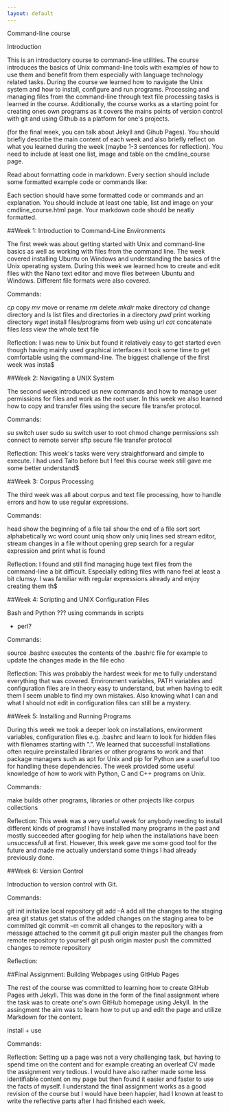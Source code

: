 ```yaml
---
layout: default
---
```


Command-line course

Introduction

This is an introductory course to command-line utilities. The course introduces the basics of Unix command-line tools with examples of how to use them and benefit from them especially with language technology related tasks. During the course we learned how to navigate the Unix system and how to install, configure and run programs. Processing and managing files from the command-line through text file processing tasks is learned in the course.
Additionally, the course works as a starting point for creating ones own programs as it covers the mains points of version control with git and using Github as a platform for one's projects.


(for the final week, you can talk about Jekyll and Gihub Pages).  You should briefly describe the main content of each week and also briefly reflect on what you learned during the week (maybe 1-3 sentences for reflection). 
You need to include at least one list, image and table on the cmdline_course page. 

Read about formatting code in markdown. Every section should include some formatted example code or commands like:



Each section should have some formatted code or commands and an explanation.
You should include at least one table, list and image on your cmdline_course.html page.
Your markdown code should be neatly formatted.


##Week 1: Introduction to Command-Line Environments

The first week was about getting started with Unix and command-line basics as well as working with files from the command line.
The week covered installing Ubuntu on Windows and understanding the basics of the Unix operating system. During this week we learned how to create and edit files with the Nano text editor and move files between Ubuntu and Windows. Different file formats were also covered. 

Commands:

*cp* copy
*mv* move or rename
*rm* delete
*mkdir* make directory
*cd* change directory and 
*ls* list files and directories in a directory
*pwd* print working directory
*wget* install files/programs from web using url
*cat* concatenate files
*less* view the whole text file

Reflection: I was new to Unix but found it relatively easy to get started even though having mainly used graphical interfaces it took some time to get comfortable using the command-line. The biggest challenge of the first week was insta$


##Week 2: Navigating a UNIX System

The second week introduced us new commands and how to manage user permissions for files and work as the root user. In this week we also learned how to copy and transfer files using the secure file transfer protocol. 

Commands:

su switch user
sudo su switch user to root
chmod change permissions
ssh connect to remote server
sftp secure file transfer protocol

Reflection: This week's tasks were very straightforward and simple to execute. I had used Taito before but I feel this course week still gave me some better understand$


##Week 3: Corpus Processing

The third week was all about corpus and text file processing, how to handle errors and how to use regular expressions.

Commands:

head show the beginning of a file
tail show the end of a file
sort sort alphabetically
wc word count
uniq show only uniq lines
sed stream editor, stream changes in a file without opening
grep search for a regular expression and print what is found

Reflection: I found and still find managing huge text files from the command-line a bit difficult. Especially editing files with nano feel at least a bit clumsy. I was familiar with regular expressions already and enjoy creating them th$


##Week 4: Scripting and UNIX Configuration Files

Bash and Python ??? using commands in scripts 

- perl? 


Commands:

source .bashrc executes the contents of the .bashrc file for example to update the changes made in the file
echo 

Reflection: This was probably the hardest week for me to fully understand everything that was covered. Environment variables, PATH variables and configuration files are in theory easy to understand, but when having to edit them I seem unable to find my own mistakes. Also knowing what I can and what I should not edit in configuration files can still be a mystery. 


##Week 5: Installing and Running Programs

During this week we took a deeper look on installations, environment variables, configuration files e.g. .bashrc and learn to look for hidden files with filenames starting with ".". 
We learned that successfull installations often require preinstalled libraries or other programs to work and that package managers such as apt for Unix and pip for Python are a useful too for handling these dependencies. The week provided some useful knowledge of how to work with Python, C and C++ programs on Unix. 

Commands:

make builds other programs, libraries or other projects like corpus collections

Reflection: This week was a very useful week for anybody needing to install different kinds of programs! I have installed many programs in the past and mostly succeeded after googling for help when the installations have been unsuccessfull at first. However, this week gave me some good tool for the future and made me actually understand some things I had already previously done.


##Week 6: Version Control

Introduction to version control with Git.

Commands:

git init initialize local repository
git add –A add all the changes to the staging area
git status get status of the added changes on the staging area to be committed
git commit –m commit all changes to the repository with a message attached to the commit
git pull origin master pull the changes from remote repository to yourself
git push origin master push the committed changes to remote repository

Reflection:


##Final Assignment: Building Webpages using GitHub Pages

The rest of the course was committed to learning how to create GitHub Pages with Jekyll. This was done in the form of the final assignment where the task was to create one's own GitHub homepage using Jekyll. In the assingment the aim was to learn how to put up and edit the page and utilize Markdown for the content.

install + use

Commands: 

Reflection: Setting up a page was not a very challenging task, but having to spend time on the content and for example creating an overleaf CV made the assignment very tedious. I would have also rather made some less identifiable content on my page but then found it easier and faster to use the facts of myself. I understand the final assignment works as a good revision of the course but I would have been happier, had I known at least to write the reflective parts after I had finished each week. 



